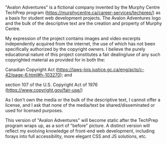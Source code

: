 "Avalon Adventures" is a fictional company invented by the Murphy Centre TechPrep program (https://murphycentre.ca/career-services/techprep/) as a basis for student web development projects. The Avalon Adventures logo and the bulk of the descriptive text are the creation and property of Murphy Centre.

My expression of the project contains images and video excerpts independently acquired from the internet, the use of which has not been specifically authorized by the copyright owners. I believe the purely educational nature of this project constitutes a fair dealing/use of any such copyrighted material as provided for in both the:

  Canadian Copyright Act (https://laws-lois.justice.gc.ca/eng/acts/c-42/page-6.html#h-103270); and
  
  section 107 of the U.S. Copyright Act of 1976 (https://www.copyright.gov/fair-use/)

As I don't own the media or the bulk of the descriptive text, I cannot offer a license, and I ask that none of the media/text be shared/disseminated or used for licensed purposes.

This version of "Avalon Adventures" will become static after the TechPrep program wraps up, as a sort of "before" picture. A distinct version will reflect my evolving knowledge of front-end web development, including forays into full accessibility, more elegant CSS and JS solutions, etc.
